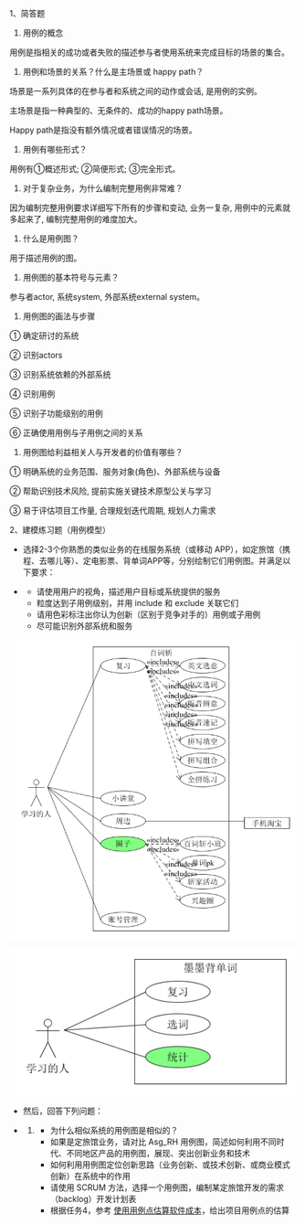 1、简答题

1. 用例的概念

用例是指相关的成功或者失败的描述参与者使用系统来完成目标的场景的集合。

1. 用例和场景的关系？什么是主场景或 happy path？

场景是一系列具体的在参与者和系统之间的动作或会话, 是用例的实例。

主场景是指一种典型的、无条件的、成功的happy path场景。

Happy path是指没有额外情况或者错误情况的场景。

1. 用例有哪些形式？

用例有①概述形式; ②简便形式; ③完全形式。

1. 对于复杂业务，为什么编制完整用例非常难？

因为编制完整用例要求详细写下所有的步骤和变动, 业务一复杂, 用例中的元素就多起来了, 编制完整用例的难度加大。

1. 什么是用例图？

用于描述用例的图。

1. 用例图的基本符号与元素？

参与者actor, 系统system, 外部系统external system。

1. 用例图的画法与步骤

① 确定研讨的系统

② 识别actors

③ 识别系统依赖的外部系统

④ 识别用例

⑤ 识别子功能级别的用例

⑥ 正确使用用例与子用例之间的关系

1. 用例图给利益相关人与开发者的价值有哪些？

① 明确系统的业务范围、服务对象(角色)、外部系统与设备

② 帮助识别技术风险, 提前实施关键技术原型公关与学习

③ 易于评估项目工作量, 合理规划迭代周期, 规划人力需求

2、建模练习题（用例模型）

- 选择2-3个你熟悉的类似业务的在线服务系统（或移动 APP），如定旅馆（携程、去哪儿等）、定电影票、背单词APP等，分别绘制它们用例图。并满足以下要求：

- - 请使用用户的视角，描述用户目标或系统提供的服务
  - 粒度达到子用例级别，并用 include 和 exclude 关联它们
  - 请用色彩标注出你认为创新（区别于竞争对手的）用例或子用例
  - 尽可能识别外部系统和服务

![img](./assets/百词斩.bmp)

![img](./assets/墨墨背单词.bmp)

- 然后，回答下列问题：

- 1. - 为什么相似系统的用例图是相似的？
     - 如果是定旅馆业务，请对比 Asg_RH 用例图，简述如何利用不同时代、不同地区产品的用例图，展现、突出创新业务和技术
     - 如何利用用例图定位创新思路（业务创新、或技术创新、或商业模式创新）在系统中的作用
     - 请使用 SCRUM 方法，选择一个用例图，编制某定旅馆开发的需求（backlog）开发计划表
     - 根据任务4，参考 [使用用例点估算软件成本](https://www.ibm.com/developerworks/cn/rational/edge/09/mar09/collaris_dekker/index.html)，给出项目用例点的估算

 